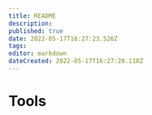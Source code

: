 ```yaml
---
title: README
description: 
published: true
date: 2022-05-17T16:27:23.526Z
tags: 
editor: markdown
dateCreated: 2022-05-17T16:27:20.110Z
---
```




# Tools

<style>
.theme-default-content:not(.custom){
    max-width:1280px;
}
.resourceCard{
    flex-basis:30%; margin-bottom:1rem
}
</style>
<div style="display:flex; flex-direction:row; flex-wrap:wrap; justify-content:space-evenly; align-content:space-around">
<ResourceCard
    class="resourceCard"
    headerColor="#8FD14F"
    title="Feedback Challenge Tool"
    subtitle="https://cardanocataly.st/feedback-challenge-tool"
    url="https://cardanocataly.st/feedback-challenge-tool/#/"
    linkText="Go to Page"
    text="The #FeedbackChallengeTool is a tool desinged to help Cardano Catalyst community members to better distribuite the feedback among all the proposals submitted in a given Fund. " />
    
<ResourceCard
    class="resourceCard"
    headerColor="#8FD14F"
    title="CA-Tool"
    subtitle="https://cardanocataly.st/ca-tool"
    url="https://cardanocataly.st/ca-tool/#/"
    linkText="Go to Page"
    text="The CA (Community Advisor) tool was created from need. It was created to offer a way for CAs to choose proposals to assess and to keep track of theses assessments. " />
    
<ResourceCard
    class="resourceCard"
    headerColor="#8FD14F"
    title="Proposal-Review-tool"
    subtitle="https://cardanocataly.st/proposal-review-tool/"
    url="https://cardanocataly.st/proposal-review-tool/"
    linkText="Go to Page"
    text="The Proposal tool was created to assist proposers during the review of the CA assessments. It was created to offer a way for proposers to engage in the QA phase and provide a user friendly interface through whihch to review and flag CA assessments. " />
    
<ResourceCard
    class="resourceCard"
    headerColor="#8FD14F"
    title="vCA-Tool"
    subtitle="https://cardanocataly.st/vca-tool/#/"
    url="https://cardanocataly.st/vca-tool/#/"
    linkText="Go to Page"
    text="The vCA-tool was designed allow vCAs (veteren Community advisors to provide a better user experience and a better way tocoordinate the vCA work." />
    
<ResourceCard
    class="resourceCard"
    headerColor="#8FD14F"
    title="Voter-Tool"
    subtitle="https://cardanocataly.st/voter-tool"
    url="https://cardanocataly.st/voter-tool/#/"
    linkText="Go to Page"
    text="Voter-tool is a part of the AIM Community Tool series developed by the community for the community. It is designed to assist you in your analysis of Cardano Project Catalyst proposals and create a voting guide." />

</div>

